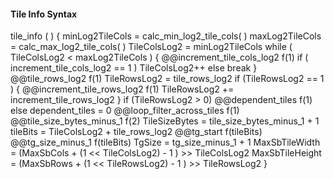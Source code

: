 #### Tile Info Syntax

<div class="syntax">
tile_info ( ) {
    minLog2TileCols = calc_min_log2_tile_cols( )
    maxLog2TileCols = calc_max_log2_tile_cols( )
    TileColsLog2 = minLog2TileCols
    while ( TileColsLog2 < maxLog2TileCols ) {
        @@increment_tile_cols_log2                                      f(1)
        if ( increment_tile_cols_log2 == 1 )
            TileColsLog2++
        else
            break
    }
    @@tile_rows_log2                                                    f(1)
    TileRowsLog2 = tile_rows_log2
    if (TileRowsLog2 == 1 ) {
        @@increment_tile_rows_log2                                      f(1)
        TileRowsLog2 += increment_tile_rows_log2
    }
    if (TileRowsLog2 > 0)
        @@dependent_tiles                                               f(1)
    else
        dependent_tiles = 0
    @@loop_filter_across_tiles                                          f(1)
    @@tile_size_bytes_minus_1                                           f(2)
    TileSizeBytes = tile_size_bytes_minus_1 + 1
    tileBits = TileColsLog2 + tile_rows_log2
    @@tg_start                                                          f(tileBits)
    @@tg_size_minus_1                                                   f(tileBits)
    TgSize = tg_size_minus_1 + 1
    MaxSbTileWidth = (MaxSbCols + (1 << TileColsLog2) - 1 ) >> TileColsLog2
    MaxSbTileHeight = (MaxSbRows + (1 << TileRowsLog2) - 1 ) >> TileRowsLog2
}
</div>
